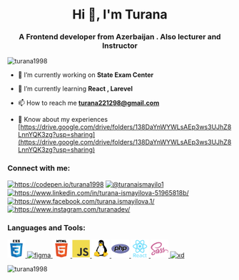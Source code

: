 <h1 align="center">Hi 👋, I'm Turana</h1>
<h3 align="center">A Frontend developer from Azerbaijan . Also lecturer and Instructor</h3>

<p align="left"> <img src="https://komarev.com/ghpvc/?username=turana1998&label=Profile%20views&color=0e75b6&style=flat" alt="turana1998" /> </p>

- 🔭 I’m currently working on **State Exam Center**

- 🌱 I’m currently learning **React , Larevel**

- 📫 How to reach me **turana221298@gmail.com**

- 📄 Know about my experiences [https://drive.google.com/drive/folders/138DaYnWYWLsAEp3ws3UJhZ8LnnYQK3zg?usp=sharing](https://drive.google.com/drive/folders/138DaYnWYWLsAEp3ws3UJhZ8LnnYQK3zg?usp=sharing)

<h3 align="left">Connect with me:</h3>
<p align="left">
<a href="https://codepen.io/https://codepen.io/turana1998" target="blank"><img align="center" src="https://raw.githubusercontent.com/rahuldkjain/github-profile-readme-generator/master/src/images/icons/Social/codepen.svg" alt="https://codepen.io/turana1998" height="30" width="40" /></a>
<a href="https://twitter.com/@turanaismayilo1" target="blank"><img align="center" src="https://raw.githubusercontent.com/rahuldkjain/github-profile-readme-generator/master/src/images/icons/Social/twitter.svg" alt="@turanaismayilo1" height="30" width="40" /></a>
<a href="https://linkedin.com/in/https://www.linkedin.com/in/turana-ismayilova-51965818b/" target="blank"><img align="center" src="https://raw.githubusercontent.com/rahuldkjain/github-profile-readme-generator/master/src/images/icons/Social/linked-in-alt.svg" alt="https://www.linkedin.com/in/turana-ismayilova-51965818b/" height="30" width="40" /></a>
<a href="https://fb.com/https://www.facebook.com/turana.ismayilova.1/" target="blank"><img align="center" src="https://raw.githubusercontent.com/rahuldkjain/github-profile-readme-generator/master/src/images/icons/Social/facebook.svg" alt="https://www.facebook.com/turana.ismayilova.1/" height="30" width="40" /></a>
<a href="https://instagram.com/https://www.instagram.com/turanadev/" target="blank"><img align="center" src="https://raw.githubusercontent.com/rahuldkjain/github-profile-readme-generator/master/src/images/icons/Social/instagram.svg" alt="https://www.instagram.com/turanadev/" height="30" width="40" /></a>
</p>

<h3 align="left">Languages and Tools:</h3>
<p align="left"> <a href="https://www.w3schools.com/cs/" target="_blank" rel="noreferrer">  <img src="https://raw.githubusercontent.com/devicons/devicon/master/icons/css3/css3-original-wordmark.svg" alt="css3" width="40" height="40"/> </a> <a href="https://www.figma.com/" target="_blank" rel="noreferrer"> <img src="https://www.vectorlogo.zone/logos/figma/figma-icon.svg" alt="figma" width="40" height="40"/> </a> <a href="https://www.w3.org/html/" target="_blank" rel="noreferrer"> <img src="https://raw.githubusercontent.com/devicons/devicon/master/icons/html5/html5-original-wordmark.svg" alt="html5" width="40" height="40"/> </a> <a href="https://developer.mozilla.org/en-US/docs/Web/JavaScript" target="_blank" rel="noreferrer"> <img src="https://raw.githubusercontent.com/devicons/devicon/master/icons/javascript/javascript-original.svg" alt="javascript" width="40" height="40"/> </a> <a href="https://www.linux.org/" target="_blank" rel="noreferrer"> <img src="https://raw.githubusercontent.com/devicons/devicon/master/icons/linux/linux-original.svg" alt="linux" width="40" height="40"/> </a> <a href="https://www.php.net" target="_blank" rel="noreferrer"> <img src="https://raw.githubusercontent.com/devicons/devicon/master/icons/php/php-original.svg" alt="php" width="40" height="40"/> </a> <a href="https://reactjs.org/" target="_blank" rel="noreferrer"> <img src="https://raw.githubusercontent.com/devicons/devicon/master/icons/react/react-original-wordmark.svg" alt="react" width="40" height="40"/> </a> <a href="https://sass-lang.com" target="_blank" rel="noreferrer"> <img src="https://raw.githubusercontent.com/devicons/devicon/master/icons/sass/sass-original.svg" alt="sass" width="40" height="40"/> </a> <a href="https://www.adobe.com/products/xd.html" target="_blank" rel="noreferrer"> <img src="https://cdn.worldvectorlogo.com/logos/adobe-xd.svg" alt="xd" width="40" height="40"/> </a> </p>

<p><img align="left" src="https://github-readme-stats.vercel.app/api/top-langs?username=turana1998&show_icons=true&locale=en&layout=compact" alt="turana1998" /></p>


